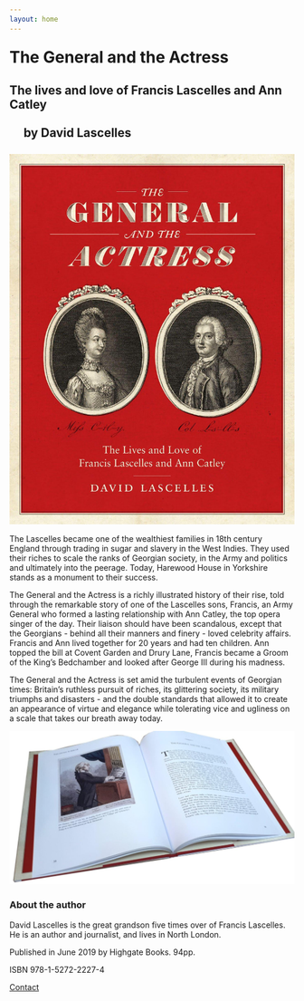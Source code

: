 ```yaml
---
layout: home
---
```


<h1 style="margin-top: 25px">The General and the Actress</h1>

## The lives and love of Francis Lascelles and Ann Catley

<h2 style="margin: 25px">by David Lascelles</h2>


![image](/img/cover.jpg "Cover")

The Lascelles became one of the wealthiest families in 18th century England through trading in sugar
and slavery in the West Indies.  They used their riches to scale the ranks of Georgian society, in
the Army and politics and ultimately into the peerage.   Today, Harewood House in Yorkshire stands
as a monument to their success.

The General and the Actress is a richly illustrated history of their rise, told through the
remarkable story of one of the Lascelles sons, Francis, an Army General who formed a lasting
relationship with Ann Catley, the top opera singer of the day.   Their liaison should have been
scandalous, except that the Georgians - behind all their manners and finery - loved celebrity
affairs.  Francis and Ann lived together for 20 years and had ten children.  Ann topped the bill
at Covent Garden and Drury Lane, Francis became a Groom of the King’s Bedchamber and looked after
George III during his madness.

The General and the Actress is set amid the turbulent events of Georgian times: Britain’s ruthless
pursuit of riches, its glittering society, its military triumphs and disasters - and the double
standards that allowed it to create an appearance of virtue and elegance while tolerating vice and
ugliness on a scale that takes our breath away today.

![image](/img/inside.jpg "Inside")

### About the author
David Lascelles is the great grandson five times over of Francis Lascelles.  He is an author and
journalist, and lives in North London.

Published in June 2019 by Highgate Books.  94pp.

ISBN 978-1-5272-2227-4

<a href="mailto: david@davidlascelles.com">Contact</a>
